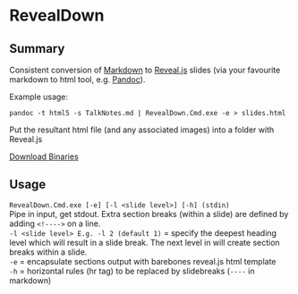 RevealDown
==========

Summary
-------

Consistent conversion of [Markdown](http://daringfireball.net/projects/markdown/) to [Reveal.js](http://lab.hakim.se/reveal-js/) slides (via your favourite markdown to html tool, e.g. [Pandoc](http://johnmacfarlane.net/pandoc/)).

Example usage:

    pandoc -t html5 -s TalkNotes.md | RevealDown.Cmd.exe -e > slides.html

Put the resultant html file (and any associated images) into a folder with Reveal.js

[Download Binaries](https://github.com/regexjoe/RevealDown/releases)

Usage
-----
`RevealDown.Cmd.exe [-e] [-l <slide level>] [-h] (stdin)`  
Pipe in input, get stdout. Extra section breaks (within a slide) are defined by adding `<!---->` on a line.  
`-l <slide level> E.g. -l 2 (default 1)` = specify the deepest heading level which will result in a slide break. The next level in will create section breaks within a slide.  
`-e` = encapsulate sections output with barebones reveal.js html template  
`-h` = horizontal rules (hr tag) to be replaced by slidebreaks (`----` in markdown)  
